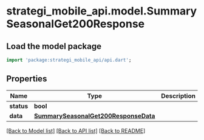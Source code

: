 # strategi_mobile_api.model.SummarySeasonalGet200Response

## Load the model package
```dart
import 'package:strategi_mobile_api/api.dart';
```

## Properties
Name | Type | Description | Notes
------------ | ------------- | ------------- | -------------
**status** | **bool** |  | [optional] 
**data** | [**SummarySeasonalGet200ResponseData**](SummarySeasonalGet200ResponseData.md) |  | [optional] 

[[Back to Model list]](../README.md#documentation-for-models) [[Back to API list]](../README.md#documentation-for-api-endpoints) [[Back to README]](../README.md)


